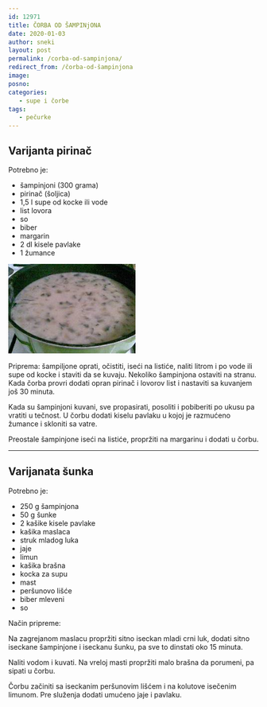 ```yaml
---
id: 12971
title: ČORBA OD ŠAMPINjONA
date: 2020-01-03
author: sneki
layout: post
permalink: /corba-od-sampinjona/
redirect_from: /čorba-od-šampinjona
image: 
posno: 
categories:
   - supe i čorbe
tags: 
   - pečurke
---
```

## Varijanta pirinač

Potrebno je:

  * šampinjoni (300 grama)
  * pirinač (šoljica)
  * 1,5 l supe od kocke ili vode
  * list lovora
  * so
  * biber
  * margarin
  * 2 dl kisele pavlake
  * 1 žumance

<img class="alignnone size-full wp-image-783" title="potazodsampinjona" src="/wp-content/uploads/2011/03/potazodsampinjona.jpg" alt="" width="256" height="180" /> 

Priprema: šampiljone oprati, očistiti, iseći na listiće, naliti litrom i po vode ili supe od kocke i staviti da se kuvaju. Nekoliko šampinjona ostaviti na stranu. Kada čorba provri dodati opran pirinač i lovorov list i nastaviti sa kuvanjem još 30 minuta.

Kada su šampinjoni kuvani, sve propasirati, posoliti i pobiberiti po ukusu pa vratiti u tečnost. U čorbu dodati kiselu pavlaku u kojoj je razmućeno žumance i skloniti sa vatre.

Preostale šampinjone iseći na listiće, propržiti na margarinu i dodati u čorbu.

---

## Varijanata šunka
Potrebno je:

* 250 g šampinjona 
* 50 g šunke 
* 2 kašike kisele pavlake 
* kašika maslaca 
* struk mladog luka 
* jaje
* limun
* kašika brašna
* kocka za supu
* mast
* peršunovo lišće
* biber mleveni
* so

Način pripreme:

Na zagrejanom maslacu propržiti sitno iseckan mladi crni luk, dodati sitno iseckane šampinjone i iseckanu šunku, pa sve to dinstati oko 15 minuta.

Naliti vodom i kuvati. Na vreloj masti propržiti malo brašna da porumeni, pa sipati u čorbu. 

Čorbu začiniti sa iseckanim peršunovim lišćem i na kolutove isečenim limunom. Pre služenja dodati umućeno jaje i pavlaku.

